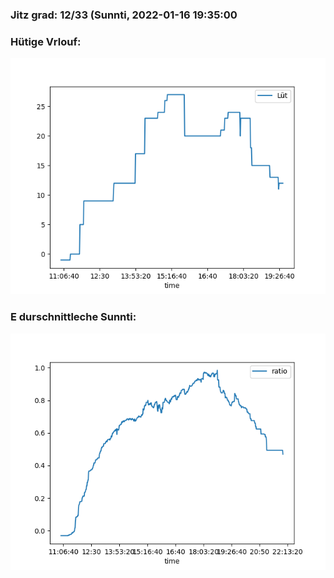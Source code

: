 ### Jitz grad: 12/33 (Sunnti, 2022-01-16 19:35:00

### Hütige Vrlouf:
![Graph](Today.png)

### E durschnittleche Sunnti:
![Graph](Sunnti.png)